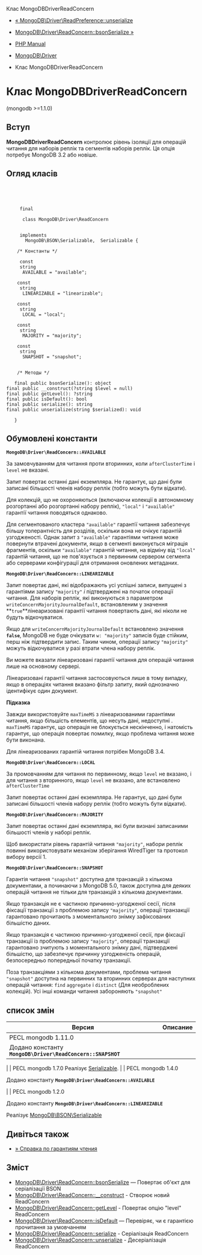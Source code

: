 Клас MongoDBDriverReadConcern

-   [« MongoDB\\Driver\\ReadPreference::unserialize](mongodb-driver-readpreference.unserialize.html)
    
-   [MongoDB\\Driver\\ReadConcern::bsonSerialize »](mongodb-driver-readconcern.bsonserialize.html)
    
-   [PHP Manual](index.html)
    
-   [MongoDB\\Driver](book.mongodb.html)
    
-   Клас MongoDBDriverReadConcern
    

# Клас MongoDBDriverReadConcern

(mongodb >=1.1.0)

## Вступ

**MongoDBDriverReadConcern** контролює рівень ізоляції для операцій читання для наборів реплік та сегментів наборів реплік. Ця опція потребує MongoDB 3.2 або новіше.

## Огляд класів

```classsynopsis


    
    
     final
     
      class MongoDB\Driver\ReadConcern
     

     implements 
       MongoDB\BSON\Serializable,  Serializable {
    
    /* Константы */
    
     const
     string
      AVAILABLE = "available";

    const
     string
      LINEARIZABLE = "linearizable";

    const
     string
      LOCAL = "local";

    const
     string
      MAJORITY = "majority";

    const
     string
      SNAPSHOT = "snapshot";


    /* Методы */
    
   final public bsonSerialize(): object
final public __construct(?string $level = null)
final public getLevel(): ?string
final public isDefault(): bool
final public serialize(): string
final public unserialize(string $serialized): void

   }
```

## Обумовлені константи

**`MongoDB\Driver\ReadConcern::AVAILABLE`**

За замовчуванням для читання проти вторинних, коли `afterClusterTime` і `level` не вказані.

Запит повертає останні дані екземпляра. Не гарантує, що дані були записані більшості членів набору реплік (тобто можуть бути відкати).

Для колекцій, що не охороняються (включаючи колекції в автономному розгортанні або розгортанні набору реплік), `"local"` і `"available"` гарантії читання поводяться однаково.

Для сегментованого кластера `"available"` гарантії читання забезпечує більшу толерантність для розділів, оскільки вона не очікує гарантій узгодженості. Однак запит з `"available"` гарантіями читання може повернути втрачені документи, якщо в сегменті виконується міграція фрагментів, оскільки `"available"` гарантій читання, на відміну від `"local"` гарантій читання, що не пов'язується з первинним сервером сегмента або серверами конфігурації для отримання оновлених метаданих.

**`MongoDB\Driver\ReadConcern::LINEARIZABLE`**

Запит повертає дані, які відображають усі успішні записи, випущені з гарантіями запису `"majority"` *і* підтверджені на початок операції читання. Для наборів реплік, які виконуються з параметром `writeConcernMajorityJournalDefault`, встановленим у значення **`true`**лінеаризовані гарантії читання повертають дані, які ніколи не будуть відкочуватися.

Якщо для `writeConcernMajorityJournalDefault` встановлено значення **`false`**, MongoDB не буде очікувати `w: "majority"` записів буде стійким, перш ніж підтвердити запис. Таким чином, операції запису `"majority"` можуть відкочуватися у разі втрати члена набору реплік.

Ви можете вказати лінеаризовані гарантії читання для операцій читання лише на основному сервері.

Лінеаризовані гарантії читання застосовуються лише в тому випадку, якщо в операціях читання вказано фільтр запиту, який однозначно ідентифікує один документ.

**Підказка**

Завжди використовуйте `maxTimeMS` з лінеаризованими гарантіями читання, якщо більшість елементів, що несуть дані, недоступні . `maxTimeMS` гарантує, що операція не блокується нескінченно, і натомість гарантує, що операція повертає помилку, якщо проблема читання може бути виконана.

Для лінеаризованих гарантій читання потрібен MongoDB 3.4.

**`MongoDB\Driver\ReadConcern::LOCAL`**

За промовчанням для читання по первинному, якщо `level` не вказано, і для читання з вторинного, якщо `level` не вказано, але встановлено `afterClusterTime`

Запит повертає останні дані екземпляра. Не гарантує, що дані були записані більшості членів набору реплік (тобто можуть бути відкати).

**`MongoDB\Driver\ReadConcern::MAJORITY`**

Запит повертає останні дані екземпляра, які були визнані записаними більшості членів у наборі реплік.

Щоб використати рівень гарантій читання `"majority"`, набори реплік повинні використовувати механізм зберігання WiredTiger та протокол вибору версії 1.

**`MongoDB\Driver\ReadConcern::SNAPSHOT`**

Гарантія читання `"snapshot"` доступна для транзакцій з кількома документами, а починаючи з MongoDB 5.0, також доступна для деяких операцій читання не тільки для транзакцій з кількома документами.

Якщо транзакція не є частиною причинно-узгодженої сесії, після фіксації транзакції з проблемою запису `"majority"`, операції транзакції гарантовано прочитають з моментального знімку зафіксованих більшістю даних.

Якщо транзакція є частиною причинно-узгодженої сесії, при фіксації транзакції із проблемою запису `"majority"`, операції транзакції гарантовано зчитують з моментального знімку дані, підтверджені більшістю, що забезпечує причинну узгодженість операцій, безпосередньо попередньої початку транзакції.

Поза транзакціями з кількома документами, проблема читання `"snapshot"` доступна на первинних та вторинних серверах для наступних операцій читання: `find` `aggregate` і `distinct` (Для необроблених колекцій). Усі інші команди читання забороняють `"snapshot"`

## список змін

| Версия                                                      | Описание |
|-------------------------------------------------------------|----------|
| PECL mongodb 1.11.0                                         |          |
| Додано константу **`MongoDB\Driver\ReadConcern::SNAPSHOT`** |          |

| | PECL mongodb 1.7.0 Реалізує [Serializable](class.serializable.html). | | PECL mongodb 1.4.0

Додано константу **`MongoDB\Driver\ReadConcern::AVAILABLE`**

| | PECL mongodb 1.2.0

Додано константу **`MongoDB\Driver\ReadConcern::LINEARIZABLE`**

Реалізує [MongoDB\\BSON\\Serializable](class.mongodb-bson-serializable.html)

## Дивіться також

-   [» Справка по гарантиям чтения](https://www.mongodb.com/docs/manual/reference/read-concern/)

## Зміст

-   [MongoDB\\Driver\\ReadConcern::bsonSerialize](mongodb-driver-readconcern.bsonserialize.html) — Повертає об'єкт для серіалізації BSON
-   [MongoDB\\Driver\\ReadConcern::\_\_construct](mongodb-driver-readconcern.construct.html) - Створює новий ReadConcern
-   [MongoDB\\Driver\\ReadConcern::getLevel](mongodb-driver-readconcern.getlevel.html) - Повертає опцію "level" ReadConcern
-   [MongoDB\\Driver\\ReadConcern::isDefault](mongodb-driver-readconcern.isdefault.html) — Перевіряє, чи є гарантією прочитання за умовчанням
-   [MongoDB\\Driver\\ReadConcern::serialize](mongodb-driver-readconcern.serialize.html) - Серіалізація ReadConcern
-   [MongoDB\\Driver\\ReadConcern::unserialize](mongodb-driver-readconcern.unserialize.html) - Десеріалізація ReadConcern